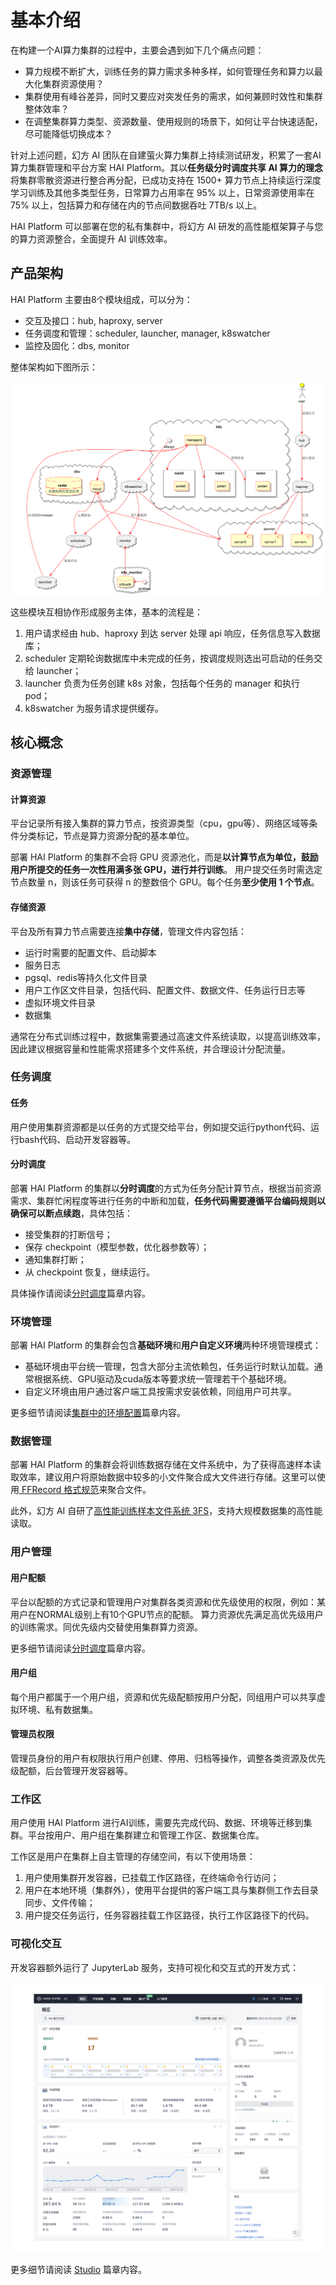 #  基本介绍

<!-- 大规模高性能深度学习训练平台 HAI Platform 由幻方 AI 团队研发并开源，在幻方自建算力集群上持续运行和迭代。
该平台面向大型算力集群，其以**任务级分时调度共享 AI 算力的理念**将集群零散资源进行整合，进行统一的算力分配，可以在满足任务优先级的前提下最大化集群整体效率。 -->

在构建一个AI算力集群的过程中，主要会遇到如下几个痛点问题：

- 算力规模不断扩大，训练任务的算力需求多种多样，如何管理任务和算力以最大化集群资源使用？
- 集群使用有峰谷差异，同时又要应对突发任务的需求，如何兼顾时效性和集群整体效率？
- 在调整集群算力类型、资源数量、使用规则的场景下，如何让平台快速适配，尽可能降低切换成本？

针对上述问题，幻方 AI 团队在自建萤火算力集群上持续测试研发，积累了一套AI算力集群管理和平台方案 HAI Platform。其以**任务级分时调度共享 AI 算力的理念**将集群零散资源进行整合再分配，已成功支持在 1500+ 算力节点上持续运行深度学习训练及其他多类型任务，日常算力占用率在 95% 以上，日常资源使用率在 75% 以上，包括算力和存储在内的节点间数据吞吐 7TB/s 以上。


<!-- 平台针对在深度学习训练场景下的**资源管理、任务管理、环境管理、用户管理、数据管理、可视化交互等一般性需求，设计了全流程解决方案，以及灵活的扩展方式**。
使用算力资源的用户只需通过合适的编码方式实现分布式训练，无需关注如何获取、配置计算节点，平台自动处理任务编排、调度、打断恢复等流程，自动识别节点故障、无效任务并及时调整切换，
支持资源分区管理、自动平衡负载。 -->

HAI Platform 可以部署在您的私有集群中，将幻方 AI 研发的高性能框架算子与您的算力资源整合，全面提升 AI 训练效率。


## 产品架构

HAI Platform 主要由8个模块组成，可以分为：
- 交互及接口：hub, haproxy, server
- 任务调度和管理：scheduler, launcher, manager, k8swatcher
- 监控及固化：dbs, monitor

整体架构如下图所示：

![](../_static/pic/platform_arch.png)

这些模块互相协作形成服务主体，基本的流程是：
1. 用户请求经由 hub、haproxy 到达 server 处理 api 响应，任务信息写入数据库；
2. scheduler 定期轮询数据库中未完成的任务，按调度规则选出可启动的任务交给 launcher；
3. launcher 负责为任务创建 k8s 对象，包括每个任务的 manager 和执行 pod；
4. k8swatcher 为服务请求提供缓存。


## 核心概念

### 资源管理

#### 计算资源

平台记录所有接入集群的算力节点，按资源类型（cpu，gpu等）、网络区域等条件分类标记，节点是算力资源分配的基本单位。

部署 HAI Platform 的集群不会将 GPU 资源池化，而是**以计算节点为单位，鼓励用户所提交的任务一次性用满多张 GPU，进行并行训练**。
用户提交任务时需选定节点数量 n，则该任务可获得 n 的整数倍个 GPU。每个任务**至少使用 1 个节点**。

#### 存储资源

平台及所有算力节点需要连接**集中存储**，管理文件内容包括：

- 运行时需要的配置文件、启动脚本
- 服务日志
- pgsql、redis等持久化文件目录
- 用户工作区文件目录，包括代码、配置文件、数据文件、任务运行日志等
- 虚拟环境文件目录
- 数据集

通常在分布式训练过程中，数据集需要通过高速文件系统读取，以提高训练效率，因此建议根据容量和性能需求搭建多个文件系统，并合理设计分配流量。


### 任务调度

#### 任务

用户使用集群资源都是以任务的方式提交给平台，例如提交运行python代码、运行bash代码、启动开发容器等。

#### 分时调度

部署 HAI Platform 的集群以**分时调度**的方式为任务分配计算节点，根据当前资源需求、集群忙闲程度等进行任务的中断和加载，**任务代码需要遵循平台编码规则以确保可以断点续跑**，具体包括：

- 接受集群的打断信号；
- 保存 checkpoint（模型参数，优化器参数等）；
- 通知集群打断；
- 从 checkpoint 恢复，继续运行。

具体操作请阅读[分时调度](../guide/schedule)篇章内容。

### 环境管理

部署 HAI Platform 的集群会包含**基础环境**和**用户自定义环境**两种环境管理模式：

- 基础环境由平台统一管理，包含大部分主流依赖包，任务运行时默认加载。通常根据系统、GPU驱动及cuda版本等要求统一管理若干个基础环境。
- 自定义环境由用户通过客户端工具按需求安装依赖，同组用户可共享。

更多细节请阅读[集群中的环境配置](../guide/environment)篇章内容。


### 数据管理

部署 HAI Platform 的集群会将训练数据存储在文件系统中，为了获得高速样本读取效率，建议用户将原始数据中较多的小文件聚合成大文件进行存储。这里可以使用[ FFRecord 格式规范](https://www.high-flyer.cn/blog/ffrecord/)来聚合文件。

此外，幻方 AI 自研了[高性能训练样本文件系统 3FS](https://www.high-flyer.cn/blog/3fs/)，支持大规模数据集的高性能读取。


### 用户管理

#### 用户配额

平台以配额的方式记录和管理用户对集群各类资源和优先级使用的权限，例如：某用户在NORMAL级别上有10个GPU节点的配额。
算力资源优先满足高优先级用户的训练需求。同优先级内交替使用集群算力资源。

更多细节请阅读[分时调度](../guide/schedule)篇章内容。

#### 用户组

每个用户都属于一个用户组，资源和优先级配额按用户分配，同组用户可以共享虚拟环境、私有数据集。

#### 管理员权限

管理员身份的用户有权限执行用户创建、停用、归档等操作，调整各类资源及优先级配额，后台管理开发容器等。


### 工作区

用户使用 HAI Platform 进行AI训练，需要先完成代码、数据、环境等迁移到集群。平台按用户、用户组在集群建立和管理工作区、数据集仓库。

工作区是用户在集群上自主管理的存储空间，有以下使用场景：
1. 用户使用集群开发容器，已挂载工作区路径，在终端命令行访问；
2. 用户在本地环境（集群外），使用平台提供的客户端工具与集群侧工作去目录同步、文件传输；
3. 用户提交任务运行，任务容器挂载工作区路径，执行工作区路径下的代码。


### 可视化交互

开发容器额外运行了 JupyterLab 服务，支持可视化和交互式的开发方式：

![](../_static/pic/studio_screenshot1.png)


更多细节请阅读 [Studio](../start/studio) 篇章内容。

